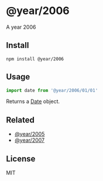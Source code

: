 # @year/2006

A year 2006

## Install

~~~
npm install @year/2006
~~~

## Usage

~~~js
import date from '@year/2006/01/01'
~~~

Returns a [Date](https://developer.mozilla.org/en-US/docs/Web/JavaScript/Reference/Global_Objects/Date) object.

## Related

* [@year/2005](https://github.com/antonmedv/year/tree/master/packages/2005)
* [@year/2007](https://github.com/antonmedv/year/tree/master/packages/2007)

## License

MIT

